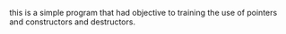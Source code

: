 this is a simple program that had objective to training the use of pointers and constructors and destructors.

